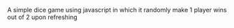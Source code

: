 A simple dice game using javascript in which it randomly make 1 player wins out of 2 upon refreshing
